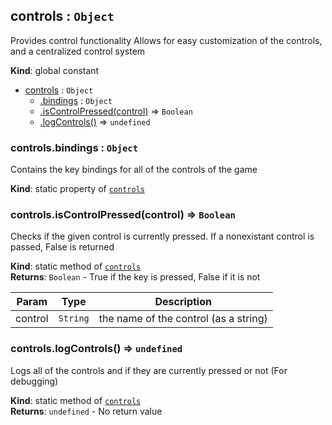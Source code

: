 <a name="controls"></a>

## controls : <code>Object</code>
Provides control functionality
Allows for easy customization of the controls, and a centralized control
  system

**Kind**: global constant  

* [controls](#controls) : <code>Object</code>
    * [.bindings](#controls.bindings) : <code>Object</code>
    * [.isControlPressed(control)](#controls.isControlPressed) ⇒ <code>Boolean</code>
    * [.logControls()](#controls.logControls) ⇒ <code>undefined</code>

<a name="controls.bindings"></a>

### controls.bindings : <code>Object</code>
Contains the key bindings for all of the controls of the game

**Kind**: static property of [<code>controls</code>](#controls)  
<a name="controls.isControlPressed"></a>

### controls.isControlPressed(control) ⇒ <code>Boolean</code>
Checks if the given control is currently pressed.
If a nonexistant control is passed, False is returned

**Kind**: static method of [<code>controls</code>](#controls)  
**Returns**: <code>Boolean</code> - True if the key is pressed, False if it is not  

| Param | Type | Description |
| --- | --- | --- |
| control | <code>String</code> | the name of the control (as a string) |

<a name="controls.logControls"></a>

### controls.logControls() ⇒ <code>undefined</code>
Logs all of the controls and if they are currently pressed or not
(For debugging)

**Kind**: static method of [<code>controls</code>](#controls)  
**Returns**: <code>undefined</code> - No return value  
